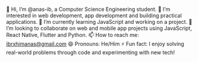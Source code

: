👋 Hi, I’m @anas-ib, a Computer Science Engineering student.
👀 I’m interested in web development, app development and building practical applications.
🌱 I’m currently learning JavaScript and working on a project.
💞️ I’m looking to collaborate on web and mobile app projects using JavaScript, React Native, Flutter and Python.
📫 How to reach me: ibrxhimanas@gmail.com
😄 Pronouns: He/Him
⚡ Fun fact: I enjoy solving real-world problems through code and experimenting with new tech!

<!---
anas-ib/anas-ib is a ✨ special ✨ repository because its `README.md` (this file) appears on your GitHub profile.
You can click the Preview link to take a look at your changes.
--->
